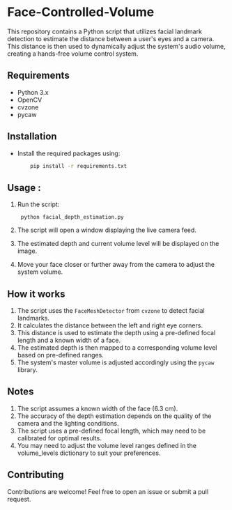 # Face-Controlled-Volume

This repository contains a Python script that utilizes facial landmark detection to estimate the distance between a user's eyes and a camera. This distance is then used to dynamically adjust the system's audio volume, creating a hands-free volume control system.

## Requirements
- Python 3.x
- OpenCV
- cvzone
- pycaw
## Installation
- Install the required packages using:
 
    ```bash
        pip install -r requirements.txt
    ```
## Usage :
1. Run the script:

        python facial_depth_estimation.py
        
2. The script will open a window displaying the live camera feed.
3. The estimated depth and current volume level will be displayed on the image.
4. Move your face closer or further away from the camera to adjust the system volume.

## How it works
1. The script uses the `FaceMeshDetector` from `cvzone` to detect facial landmarks.
2. It calculates the distance between the left and right eye corners.
3. This distance is used to estimate the depth using a pre-defined focal length and a known width of a face.
4. The estimated depth is then mapped to a corresponding volume level based on pre-defined ranges.
5. The system's master volume is adjusted accordingly using the `pycaw` library.

## Notes
1. The script assumes a known width of the face (6.3 cm).
2. The accuracy of the depth estimation depends on the quality of the camera and the lighting conditions.
3. The script uses a pre-defined focal length, which may need to be calibrated for optimal results.
4. You may need to adjust the volume level ranges defined in the volume_levels dictionary to suit your preferences.
## Contributing
Contributions are welcome! Feel free to open an issue or submit a pull request.



